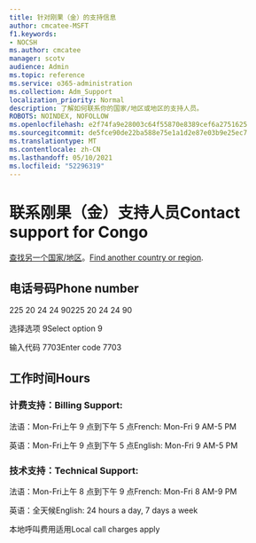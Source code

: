 ```yaml
---
title: 针对刚果（金）的支持信息
author: cmcatee-MSFT
f1.keywords:
- NOCSH
ms.author: cmcatee
manager: scotv
audience: Admin
ms.topic: reference
ms.service: o365-administration
ms.collection: Adm_Support
localization_priority: Normal
description: 了解如何联系你的国家/地区或地区的支持人员。
ROBOTS: NOINDEX, NOFOLLOW
ms.openlocfilehash: e2f74fa9e28003c64f55870e8389cef6a2751625
ms.sourcegitcommit: de5fce90de22ba588e75e1a1d2e87e03b9e25ec7
ms.translationtype: MT
ms.contentlocale: zh-CN
ms.lasthandoff: 05/10/2021
ms.locfileid: "52296319"
---
```

# <a name="contact-support-for-congo"></a><span data-ttu-id="71a07-103">联系刚果（金）支持人员</span><span class="sxs-lookup"><span data-stu-id="71a07-103">Contact support for Congo</span></span>

<span data-ttu-id="71a07-104">[查找另一个国家/地区](../../business-video/get-help-support.md)。</span><span class="sxs-lookup"><span data-stu-id="71a07-104">[Find another country or region](../../business-video/get-help-support.md).</span></span>

## <a name="phone-number"></a><span data-ttu-id="71a07-105">电话号码</span><span class="sxs-lookup"><span data-stu-id="71a07-105">Phone number</span></span>
<span data-ttu-id="71a07-106">225 20 24 24 90</span><span class="sxs-lookup"><span data-stu-id="71a07-106">225 20 24 24 90</span></span>

<span data-ttu-id="71a07-107">选择选项 9</span><span class="sxs-lookup"><span data-stu-id="71a07-107">Select option 9</span></span>

<span data-ttu-id="71a07-108">输入代码 7703</span><span class="sxs-lookup"><span data-stu-id="71a07-108">Enter code 7703</span></span>

## <a name="hours"></a><span data-ttu-id="71a07-109">工作时间</span><span class="sxs-lookup"><span data-stu-id="71a07-109">Hours</span></span>
### <a name="billing-support"></a><span data-ttu-id="71a07-110">计费支持：</span><span class="sxs-lookup"><span data-stu-id="71a07-110">Billing Support:</span></span>

<span data-ttu-id="71a07-111">法语：Mon-Fri上午 9 点到下午 5 点</span><span class="sxs-lookup"><span data-stu-id="71a07-111">French: Mon-Fri 9 AM-5 PM</span></span>

<span data-ttu-id="71a07-112">英语：Mon-Fri上午 9 点到下午 5 点</span><span class="sxs-lookup"><span data-stu-id="71a07-112">English: Mon-Fri 9 AM-5 PM</span></span>

### <a name="technical-support"></a><span data-ttu-id="71a07-113">技术支持：</span><span class="sxs-lookup"><span data-stu-id="71a07-113">Technical Support:</span></span>

<span data-ttu-id="71a07-114">法语：Mon-Fri上午 8 点到下午 9 点</span><span class="sxs-lookup"><span data-stu-id="71a07-114">French: Mon-Fri 8 AM-9 PM</span></span>

<span data-ttu-id="71a07-115">英语：全天候</span><span class="sxs-lookup"><span data-stu-id="71a07-115">English: 24 hours a day, 7 days a week</span></span>

<span data-ttu-id="71a07-116">本地呼叫费用适用</span><span class="sxs-lookup"><span data-stu-id="71a07-116">Local call charges apply</span></span>
